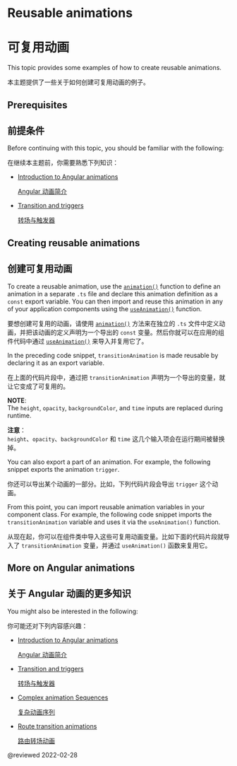 # Reusable animations

# 可复用动画

This topic provides some examples of how to create reusable animations.

本主题提供了一些关于如何创建可复用动画的例子。

## Prerequisites

## 前提条件

Before continuing with this topic, you should be familiar with the following:

在继续本主题前，你需要熟悉下列知识：

* [Introduction to Angular animations](guide/animations)

  [Angular 动画简介](guide/animations)

* [Transition and triggers](guide/transition-and-triggers)

  [转场与触发器](guide/transition-and-triggers)

## Creating reusable animations

## 创建可复用动画

To create a reusable animation, use the [`animation()`](api/animations/animation) function to define an animation in a separate `.ts` file and declare this animation definition as a `const` export variable.
You can then import and reuse this animation in any of your application components using the [`useAnimation()`](api/animations/useAnimation) function.

要想创建可复用的动画，请使用 [`animation()`](api/animations/animation) 方法来在独立的 `.ts` 文件中定义动画，并把该动画的定义声明为一个导出的 `const` 变量。然后你就可以在应用的组件代码中通过 [`useAnimation()`](api/animations/useAnimation) 来导入并复用它了。

<code-example header="src/app/animations.ts" path="animations/src/app/animations.1.ts" region="animation-const"></code-example>

In the preceding code snippet, `transitionAnimation` is made reusable by declaring it as an export variable.

在上面的代码片段中，通过把 `transitionAnimation` 声明为一个导出的变量，就让它变成了可复用的。

<div class="alert is-helpful">

**NOTE**: <br />
The `height`, `opacity`, `backgroundColor`, and `time` inputs are replaced during runtime.

**注意**：<br />
`height`、`opacity`、`backgroundColor` 和 `time` 这几个输入项会在运行期间被替换掉。

</div>

You can also export a part of an animation.
For example, the following snippet exports the animation `trigger`.

你还可以导出某个动画的一部分。比如，下列代码片段会导出 `trigger` 这个动画。

<code-example header="src/app/animations.1.ts" path="animations/src/app/animations.1.ts" region="trigger-const"></code-example>

From this point, you can import reusable animation variables in your component class.
For example, the following code snippet imports the `transitionAnimation` variable and uses it via the `useAnimation()` function.

从现在起，你可以在组件类中导入这些可复用动画变量。比如下面的代码片段就导入了 `transitionAnimation` 变量，并通过 `useAnimation()` 函数来复用它。

<code-example header="src/app/open-close.component.ts" path="animations/src/app/open-close.component.3.ts" region="reusable"></code-example>

## More on Angular animations

## 关于 Angular 动画的更多知识

You might also be interested in the following:

你可能还对下列内容感兴趣：

* [Introduction to Angular animations](guide/animations)

  [Angular 动画简介](guide/animations)

* [Transition and triggers](guide/transition-and-triggers)

  [转场与触发器](guide/transition-and-triggers)

* [Complex animation Sequences](guide/complex-animation-sequences)

  [复杂动画序列](guide/complex-animation-sequences)

* [Route transition animations](guide/route-animations)

  [路由转场动画](guide/route-animations)

<!-- links -->

<!-- external links -->

<!-- end links -->

@reviewed 2022-02-28